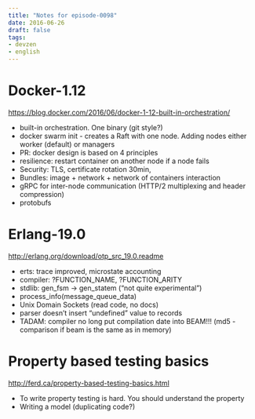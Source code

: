 ```yaml
---
title: "Notes for episode-0098"
date: 2016-06-26
draft: false
tags:
- devzen
- english
---
```


# Docker-1.12 
https://blog.docker.com/2016/06/docker-1-12-built-in-orchestration/

- built-in orchestration. One binary (git style?)
- docker swarm init - creates a Raft with one node. Adding nodes either worker (default) or managers
- PR: docker design is based on 4 principles 
- resilience: restart container on another node if a node fails
- Security: TLS, certificate rotation 30min, 
- Bundles: image + network + network of containers interaction
- gRPC for inter-node communication (HTTP/2 multiplexing and header compression)
- protobufs

# Erlang-19.0
http://erlang.org/download/otp_src_19.0.readme

- erts: trace improved, microstate accounting
- compiler: ?FUNCTION_NAME, ?FUNCTION_ARITY
- stdlib: gen_fsm -> gen_statem (“not quite experimental”)
- process_info(message_queue_data)
- Unix Domain Sockets (read code, no docs)
- parser doesn’t insert “undefined” value to records
- TADAM: compiler no long put compilation date into BEAM!!! (md5 - comparison if beam is the same as in memory)

# Property based testing basics
http://ferd.ca/property-based-testing-basics.html

- To write property testing is hard. You should understand the property
- Writing a model (duplicating code?)
